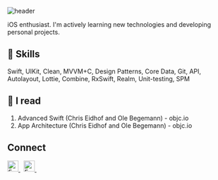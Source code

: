 ![header](https://capsule-render.vercel.app/api?type=waving&color=gradient&height=200&section=header&text=🇺🇦%20I%27m%20Emin%20Saleck%F0%9F%8C%A9&animation=twinkling&fontSize=40)

iOS enthusiast. I'm actively learning new technologies and developing personal projects.

## **🔧 Skills**
<p>
Swift, UIKit, Clean, MVVM+C, Design Patterns, Core Data, Git, API, Autolayout, Lottie, Combine, RxSwift, Realm, Unit-testing, SPM
</p>

## **📖 I read**
1. Advanced Swift (Chris Eidhof and Ole Begemann) - objc.io
2. App Architecture (Chris Eidhof and Ole Begemann) - objc.io


## **Connect**
 <a href="https://www.linkedin.com/in/eminsaleck1001/" target="_blank"> 
   <img align="" alt="Emin's LinkedIn" width="25px" src="https://www.vectorlogo.zone/logos/linkedin/linkedin-icon.svg" /> 
 </a> &nbsp;
<a href="mailto:lemin08@gmail.com" target="_blank"> 
   <img align="" alt="Emin's LinkedIn" width="25px" src="https://www.vectorlogo.zone/logos/gmail/gmail-icon.svg" /> 
 </a> &nbsp;
 <br>
<br>
<br>






